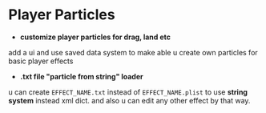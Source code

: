 # Player Particles

- __customize player particles for drag, land etc__

add a ui and use saved data system to make able u create own particles for basic player effects

- __.txt file "particle from string" loader__

u can create `EFFECT_NAME.txt` instead of `EFFECT_NAME.plist` to use **string system** instead xml dict. and also u can edit any other effect by that way.